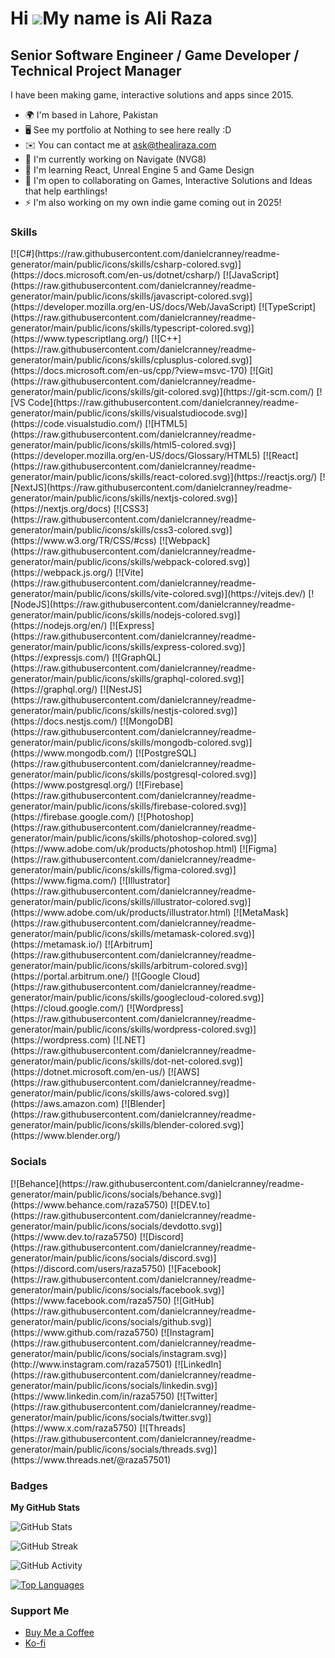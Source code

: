 Hi ![](https://user-images.githubusercontent.com/18350557/176309783-0785949b-9127-417c-8b55-ab5a4333674e.gif)My name is Ali Raza
================================================================================================================================

Senior Software Engineer / Game Developer / Technical Project Manager
---------------------------------------------------------------------

I have been making game, interactive solutions and apps since 2015.

*   🌍  I'm based in Lahore, Pakistan
*   🖥️  See my portfolio at Nothing to see here really :D
*   ✉️  You can contact me at [ask@thealiraza.com](mailto:ask@thealiraza.com)
*   🚀  I'm currently working on Navigate (NVG8)
*   🧠  I'm learning React, Unreal Engine 5 and Game Design
*   🤝  I'm open to collaborating on Games, Interactive Solutions and Ideas that help earthlings!
*   ⚡  I'm also working on my own indie game coming out in 2025!

### Skills 
<p align="left">
[![C#](https://raw.githubusercontent.com/danielcranney/readme-generator/main/public/icons/skills/csharp-colored.svg)](https://docs.microsoft.com/en-us/dotnet/csharp/)
[![JavaScript](https://raw.githubusercontent.com/danielcranney/readme-generator/main/public/icons/skills/javascript-colored.svg)](https://developer.mozilla.org/en-US/docs/Web/JavaScript)
[![TypeScript](https://raw.githubusercontent.com/danielcranney/readme-generator/main/public/icons/skills/typescript-colored.svg)](https://www.typescriptlang.org/)
[![C++](https://raw.githubusercontent.com/danielcranney/readme-generator/main/public/icons/skills/cplusplus-colored.svg)](https://docs.microsoft.com/en-us/cpp/?view=msvc-170)
[![Git](https://raw.githubusercontent.com/danielcranney/readme-generator/main/public/icons/skills/git-colored.svg)](https://git-scm.com/)
[![VS Code](https://raw.githubusercontent.com/danielcranney/readme-generator/main/public/icons/skills/visualstudiocode.svg)](https://code.visualstudio.com/)
[![HTML5](https://raw.githubusercontent.com/danielcranney/readme-generator/main/public/icons/skills/html5-colored.svg)](https://developer.mozilla.org/en-US/docs/Glossary/HTML5)
[![React](https://raw.githubusercontent.com/danielcranney/readme-generator/main/public/icons/skills/react-colored.svg)](https://reactjs.org/)
[![NextJS](https://raw.githubusercontent.com/danielcranney/readme-generator/main/public/icons/skills/nextjs-colored.svg)](https://nextjs.org/docs)
[![CSS3](https://raw.githubusercontent.com/danielcranney/readme-generator/main/public/icons/skills/css3-colored.svg)](https://www.w3.org/TR/CSS/#css)
[![Webpack](https://raw.githubusercontent.com/danielcranney/readme-generator/main/public/icons/skills/webpack-colored.svg)](https://webpack.js.org/)
[![Vite](https://raw.githubusercontent.com/danielcranney/readme-generator/main/public/icons/skills/vite-colored.svg)](https://vitejs.dev/)
[![NodeJS](https://raw.githubusercontent.com/danielcranney/readme-generator/main/public/icons/skills/nodejs-colored.svg)](https://nodejs.org/en/)
[![Express](https://raw.githubusercontent.com/danielcranney/readme-generator/main/public/icons/skills/express-colored.svg)](https://expressjs.com/)
[![GraphQL](https://raw.githubusercontent.com/danielcranney/readme-generator/main/public/icons/skills/graphql-colored.svg)](https://graphql.org/)
[![NestJS](https://raw.githubusercontent.com/danielcranney/readme-generator/main/public/icons/skills/nestjs-colored.svg)](https://docs.nestjs.com/)
[![MongoDB](https://raw.githubusercontent.com/danielcranney/readme-generator/main/public/icons/skills/mongodb-colored.svg)](https://www.mongodb.com/)
[![PostgreSQL](https://raw.githubusercontent.com/danielcranney/readme-generator/main/public/icons/skills/postgresql-colored.svg)](https://www.postgresql.org/)
[![Firebase](https://raw.githubusercontent.com/danielcranney/readme-generator/main/public/icons/skills/firebase-colored.svg)](https://firebase.google.com/)
[![Photoshop](https://raw.githubusercontent.com/danielcranney/readme-generator/main/public/icons/skills/photoshop-colored.svg)](https://www.adobe.com/uk/products/photoshop.html)
[![Figma](https://raw.githubusercontent.com/danielcranney/readme-generator/main/public/icons/skills/figma-colored.svg)](https://www.figma.com/)
[![Illustrator](https://raw.githubusercontent.com/danielcranney/readme-generator/main/public/icons/skills/illustrator-colored.svg)](https://www.adobe.com/uk/products/illustrator.html)
[![MetaMask](https://raw.githubusercontent.com/danielcranney/readme-generator/main/public/icons/skills/metamask-colored.svg)](https://metamask.io/)
[![Arbitrum](https://raw.githubusercontent.com/danielcranney/readme-generator/main/public/icons/skills/arbitrum-colored.svg)](https://portal.arbitrum.one/)
[![Google Cloud](https://raw.githubusercontent.com/danielcranney/readme-generator/main/public/icons/skills/googlecloud-colored.svg)](https://cloud.google.com/)
[![Wordpress](https://raw.githubusercontent.com/danielcranney/readme-generator/main/public/icons/skills/wordpress-colored.svg)](https://wordpress.com)
[![.NET](https://raw.githubusercontent.com/danielcranney/readme-generator/main/public/icons/skills/dot-net-colored.svg)](https://dotnet.microsoft.com/en-us/)
[![AWS](https://raw.githubusercontent.com/danielcranney/readme-generator/main/public/icons/skills/aws-colored.svg)](https://aws.amazon.com)
[![Blender](https://raw.githubusercontent.com/danielcranney/readme-generator/main/public/icons/skills/blender-colored.svg)](https://www.blender.org/)
</p>
                    
### Socials
                  
<p align="left">
[![Behance](https://raw.githubusercontent.com/danielcranney/readme-generator/main/public/icons/socials/behance.svg)](https://www.behance.com/raza5750)
[![DEV.to](https://raw.githubusercontent.com/danielcranney/readme-generator/main/public/icons/socials/devdotto.svg)](https://www.dev.to/raza5750)
[![Discord](https://raw.githubusercontent.com/danielcranney/readme-generator/main/public/icons/socials/discord.svg)](https://discord.com/users/raza5750)
[![Facebook](https://raw.githubusercontent.com/danielcranney/readme-generator/main/public/icons/socials/facebook.svg)](https://www.facebook.com/raza5750)
[![GitHub](https://raw.githubusercontent.com/danielcranney/readme-generator/main/public/icons/socials/github.svg)](https://www.github.com/raza5750)
[![Instagram](https://raw.githubusercontent.com/danielcranney/readme-generator/main/public/icons/socials/instagram.svg)](http://www.instagram.com/raza57501)
[![LinkedIn](https://raw.githubusercontent.com/danielcranney/readme-generator/main/public/icons/socials/linkedin.svg)](https://www.linkedin.com/in/raza5750)
[![Twitter](https://raw.githubusercontent.com/danielcranney/readme-generator/main/public/icons/socials/twitter.svg)](https://www.x.com/raza5750)
[![Threads](https://raw.githubusercontent.com/danielcranney/readme-generator/main/public/icons/socials/threads.svg)](https://www.threads.net/@raza57501)
</p>

### Badges
**My GitHub Stats**

![GitHub Stats](https://github-readme-stats.vercel.app/api?username=raza5750&show_icons=true&hide=&count_private=true&title_color=0891b2&text_color=ffffff&icon_color=0891b2&bg_color=1c1917&hide_border=true&show_icons=true)

![GitHub Streak](https://github-readme-streak-stats.herokuapp.com/?user=raza5750&stroke=ffffff&background=1c1917&ring=0891b2&fire=0891b2&currStreakNum=ffffff&currStreakLabel=0891b2&sideNums=ffffff&sideLabels=ffffff&dates=ffffff&hide_border=true)

![GitHub Activity](https://github-readme-activity-graph.cyclic.app/graph?username=raza5750&bg_color=1c1917&color=ffffff&line=0891b2&point=ffffff&area_color=1c1917&area=true&hide_border=true&custom_title=GitHub%20Commits%20Graph)

[![Top Languages](https://github-readme-stats.vercel.app/api/top-langs/?username=raza5750&langs_count=10&title_color=0891b2&text_color=ffffff&icon_color=0891b2&bg_color=1c1917&hide_border=true&locale=en&custom_title=Top%20%Languages)](https://github.com/raza5750)

### Support Me
- [Buy Me a Coffee](https://www.buymeacoffee.com/raza5750)
- [Ko-fi](https://www.ko-fi.com/raza5750)

